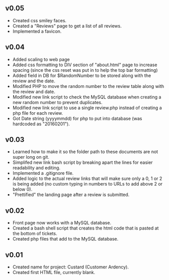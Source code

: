 v0.05
-----

 - Created css smiley faces.
 - Created a "Reviews" page to get a list of all reviews.
 - Implemented a favicon.

v0.04
-----

 - Added scaling to web page
 - Added css formatting to DIV section of "about.html" page to increase spacing (since the css reset was put in to help the top bar formatting)
 - Added field in DB for $RandomNumber to be stored along with the review and the date.
 - Modified PHP to move the random number to the review table along with the review and date.
 - Modified new link script to check the MySQL database when creating a new random number to prevent duplicates.
 - Modified new link script to use a single review.php instead of creating a php file for each review.
 - Got Date string (yyyymmdd) for php to put into database (was hardcoded as "20160201").

v0.03
-----

 -  Learned how to make it so the folder path to these documents are not super long on git.
 -  Simplifed new link bash script by breaking apart the lines for easier readability and editing.
 -  Implemented a .gitignore file.
 -  Added logic to the actual review links that will make sure only a 0, 1 or 2 is being added (no custom typing in numbers to URLs to add above 2 or below 0).
 - "Prettified" the landing page after a review is submitted.

v0.02
-----

 - Front page now works with a MySQL database.
 - Created a bash shell script that creates the html code that is pasted at the bottom of tickets.
 - Created php files that add to the MySQL database.

v0.01
-----

 - Created name for project: Custard (Customer Ardency).
 - Created first HTML file, currently blank.
